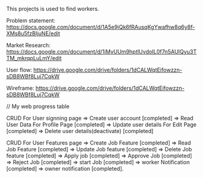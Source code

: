 This projects is used to find workers.

Problem statement: https://docs.google.com/document/d/1A5e9jQk6fRAusqKgYwafhw8q6y8f-XMs8u5fzBIjuNE/edit

Market Research: https://docs.google.com/document/d/1iMvUUm9hptlUvdoIL0f7n5AUlQyu3TTM_mkrqpLuLmY/edit

User flow:  https://drive.google.com/drive/folders/1dCALWqtEifowzzn-sDB8WBf8Luj7CqkW

Wireframe: https://drive.google.com/drive/folders/1dCALWqtEifowzzn-sDB8WBf8Luj7CqkW



// My web progress table

CRUD For User signning page => Create user account [completed] => Read User Data For Profile Page [completed] => Update user details For Edit Page [completed] => Delete user details(deactivate) [completed]

CRUD For User Features page => Create Job Feature [completed] => Read Job Feature [completed] => Update Job feature [completed] => Delete Job feature [completed] => Apply job [completed] => Approve Job [completed] => Reject Job [completed] => start Job [completed] => worker Notification [completed] => owner notification [completed].




